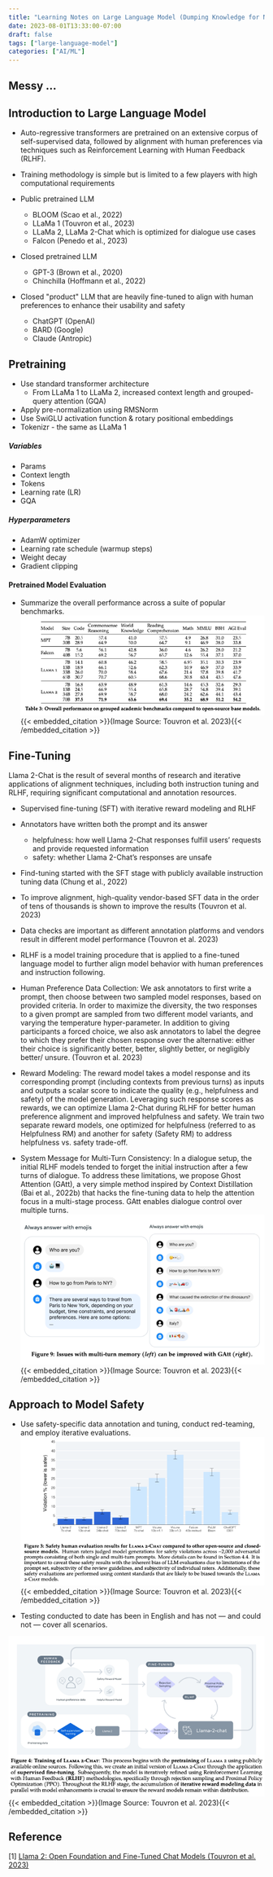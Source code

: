 ```yaml
---
title: "Learning Notes on Large Language Model (Dumping Knowledge for Now)"
date: 2023-08-01T13:33:00-07:00
draft: false
tags: ["large-language-model"]
categories: ["AI/ML"]
---
```


## Messy ...

## Introduction to Large Language Model

-  Auto-regressive transformers are pretrained on an extensive corpus of self-supervised data,
followed by alignment with human preferences via techniques such as Reinforcement Learning with Human
Feedback (RLHF).

- Training methodology is simple but is limited to a few players with high computational requirements

- Public pretrained LLM
    - BLOOM (Scao et al., 2022)
    - LLaMa 1 (Touvron et al., 2023)
    - LLaMa 2, LLaMa 2-Chat which is optimized for dialogue use cases
    - Falcon (Penedo et al., 2023)
- Closed pretrained LLM
    - GPT-3 (Brown et al., 2020)
    - Chinchilla (Hoffmann et al., 2022)
- Closed "product" LLM that are heavily fine-tuned to align with human preferences to enhance their usability and safety
    - ChatGPT (OpenAI)
    - BARD (Google)
    - Claude (Antropic)

## Pretraining
- Use standard transformer architecture
    - From LLaMa 1 to LLaMa 2, increased context length and grouped-query attention (GQA)
- Apply pre-normalization using RMSNorm
- Use SwiGLU activation function & rotary positional embeddings
- Tokenizr - the same as LLaMa 1

##### Variables
- Params
- Context length
- Tokens
- Learning rate (LR)
- GQA

##### Hyperparameters
- AdamW optimizer
- Learning rate schedule (warmup steps)
- Weight decay
- Gradient clipping

#### Pretrained Model Evaluation
- Summarize the overall performance across a suite of popular benchmarks.
![model eval](images/model_eval.png#center)
{{< embedded_citation >}}(Image Source: Touvron et al. 2023){{< /embedded_citation >}}

## Fine-Tuning
Llama 2-Chat is the result of several months of research and iterative applications of alignment techniques, including both instruction tuning and RLHF, requiring significant computational and annotation resources.

- Supervised fine-tuning (SFT) with iterative reward modeling and RLHF

- Annotators have written both the prompt and its answer
    - helpfulness: how well Llama 2-Chat responses fulfill users’ requests and provide requested information
    - safety: whether Llama 2-Chat’s responses are unsafe

- Find-tuning started with the SFT stage with publicly available instruction tuning data (Chung et al., 2022)

- To improve alignment, high-quality vendor-based SFT data in the order of tens of thousands is shown to improve the results (Touvron et al. 2023)

- Data checks are important as different annotation platforms and vendors result in different model performance (Touvron et al. 2023)

- RLHF is a model training procedure that is applied to a fine-tuned language model to further align model behavior with human preferences and instruction following. 

- Human Preference Data Collection: We ask annotators to first write a prompt, then choose
between two sampled model responses, based on provided criteria. In order to maximize the diversity, the
two responses to a given prompt are sampled from two different model variants, and varying the temperature
hyper-parameter. In addition to giving participants a forced choice, we also ask annotators to label the degree
to which they prefer their chosen response over the alternative: either their choice is significantly better, better,
slightly better, or negligibly better/ unsure. (Touvron et al. 2023)

- Reward Modeling: The reward model takes a model response and its corresponding prompt (including contexts from previous
turns) as inputs and outputs a scalar score to indicate the quality (e.g., helpfulness and safety) of the model
generation. Leveraging such response scores as rewards, we can optimize Llama 2-Chat during RLHF for
better human preference alignment and improved helpfulness and safety. We train two separate reward
models, one optimized for helpfulness (referred to as Helpfulness RM) and another for safety (Safety RM) to address helpfulness vs. safety trade-off.

- System Message for Multi-Turn Consistency: In a dialogue setup, the initial RLHF models tended to forget the initial instruction after a few turns of dialogue. To address these limitations, we propose Ghost Attention (GAtt), a very simple method inspired by Context Distillation (Bai et al., 2022b) that hacks the fine-tuning data to help the attention focus in a multi-stage process. GAtt enables dialogue control over multiple turns.
![multi-turn consistency](images/multi_turn_consistency.png#center)
{{< embedded_citation >}}(Image Source: Touvron et al. 2023){{< /embedded_citation >}}


## Approach to Model Safety
- Use safety-specific data annotation and tuning, conduct red-teaming, and employ iterative evaluations.
![safety evaluation](images/safety_evaluation.png#center)
{{< embedded_citation >}}(Image Source: Touvron et al. 2023){{< /embedded_citation >}}

- Testing conducted to date has been in English and has not — and could not — cover all scenarios.

![training of llama-2-chat](images/training_of_llama2_chat.png#center)
{{< embedded_citation >}}(Image Source: Touvron et al. 2023){{< /embedded_citation >}}

## Reference
[1] [Llama 2: Open Foundation and Fine-Tuned Chat Models (Touvron et al. 2023)
](https://arxiv.org/pdf/2307.09288.pdf)
